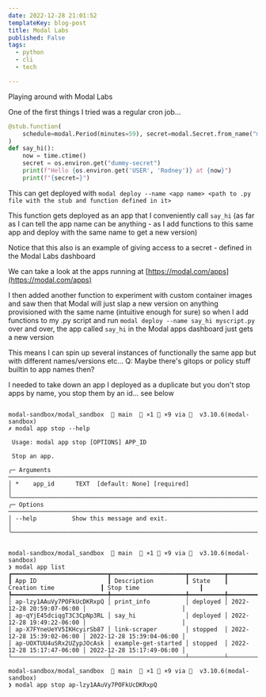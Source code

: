 ```yaml
---
date: 2022-12-28 21:01:52
templateKey: blog-post
title: Modal Labs
published: False
tags:
  - python
  - cli
  - tech

---
```


Playing around with Modal Labs


One of the first things I tried was a regular cron job...

```python
@stub.function(
    schedule=modal.Period(minutes=59), secret=modal.Secret.from_name("my-dummy-secret")
)
def say_hi():
    now = time.ctime()
    secret = os.environ.get("dummy-secret")
    print(f"Hello {os.environ.get('USER', 'Rodney')} at {now}")
    print(f"{secret=}")

```

This can get deployed with `modal deploy --name <app name> <path to .py file with the stub and function defined in it> `

This function gets deployed as an app that I conveniently call `say_hi` (as far
as I can tell the app name can be anything - as I add functions to this same
app and deploy with the same name to get a new version)

Notice that this also is an example of giving access to a secret - defined in the Modal Labs dashboard

We can take a look at the apps running at [https://modal.com/apps](https://modal.com/apps)

I then added another function to experiment with custom container images and
saw then that Modal will just slap a new version on anything provisioned with
the same name (intuitive enough for sure) so when I add functions to my .py
script and run `modal deploy --name say_hi myscript.py` over and over, the app
called `say_hi` in the Modal apps dashboard just gets a new version

This means I can spin up several instances of functionally the same app but with different names/versions etc... 
Q: Maybe there's gitops or policy stuff builtin to app names then?

I needed to take down an app I deployed as a duplicate but you don't stop apps
by name, you stop them by an id... see below


```console

modal-sandbox/modal_sandbox   main   ×1  ×9 via   v3.10.6(modal-sandbox)
✗ modal app stop --help

 Usage: modal app stop [OPTIONS] APP_ID

 Stop an app.

╭─ Arguments ──────────────────────────────────────────────────────────────────────────────────────────────────────────────────────────────────────╮
│ *    app_id      TEXT  [default: None] [required]                                                                                                │
╰──────────────────────────────────────────────────────────────────────────────────────────────────────────────────────────────────────────────────╯
╭─ Options ────────────────────────────────────────────────────────────────────────────────────────────────────────────────────────────────────────╮
│ --help          Show this message and exit.                                                                                                      │
╰──────────────────────────────────────────────────────────────────────────────────────────────────────────────────────────────────────────────────╯


modal-sandbox/modal_sandbox   main   ×1  ×9 via   v3.10.6(modal-sandbox)
❯ modal app list
┏━━━━━━━━━━━━━━━━━━━━━━━━━━━┳━━━━━━━━━━━━━━━━━━━━━┳━━━━━━━━━━┳━━━━━━━━━━━━━━━━━━━━━━━━━━━┳━━━━━━━━━━━━━━━━━━━━━━━━━━━┓
┃ App ID                    ┃ Description         ┃ State    ┃ Creation time             ┃ Stop time                 ┃
┡━━━━━━━━━━━━━━━━━━━━━━━━━━━╇━━━━━━━━━━━━━━━━━━━━━╇━━━━━━━━━━╇━━━━━━━━━━━━━━━━━━━━━━━━━━━╇━━━━━━━━━━━━━━━━━━━━━━━━━━━┩
│ ap-lzy1AAuVy7POFkUcDKRxpQ │ print_info          │ deployed │ 2022-12-28 20:59:07-06:00 │                           │
│ ap-qYjE45dciqgT3C3CpNp3RL │ say_hi              │ deployed │ 2022-12-28 19:49:22-06:00 │                           │
│ ap-X7FYneUeYV5IKHcyirSb87 │ link-scraper        │ stopped  │ 2022-12-28 15:39:02-06:00 │ 2022-12-28 15:39:04-06:00 │
│ ap-UOXTUU4uSRx2UZypJOcAsk │ example-get-started │ stopped  │ 2022-12-28 15:17:47-06:00 │ 2022-12-28 15:17:49-06:00 │
└───────────────────────────┴─────────────────────┴──────────┴───────────────────────────┴───────────────────────────┘

modal-sandbox/modal_sandbox   main   ×1  ×9 via   v3.10.6(modal-sandbox)
❯ modal app stop ap-lzy1AAuVy7POFkUcDKRxpQ

```
